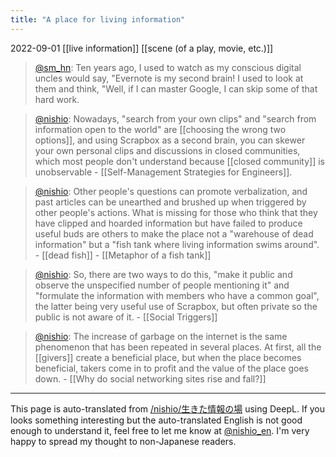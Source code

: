 ```yaml
---
title: "A place for living information"
---
```


2022-09-01
[[live information]] [[scene (of a play, movie, etc.)]]

> [@sm_hn](https://twitter.com/sm_hn/status/1564919292613001218): Ten years ago, I used to watch as my conscious digital uncles would say, "Evernote is my second brain! I used to look at them and think, "Well, if I can master Google, I can skip some of that hard work.

> [@nishio](https://twitter.com/nishio/status/1565157274876002304): Nowadays, "search from your own clips" and "search from information open to the world" are [[choosing the wrong two options]], and using Scrapbox as a second brain, you can skewer your own personal clips and discussions in closed communities, which most people don't understand because [[closed community]] is unobservable
    - [[Self-Management Strategies for Engineers]].

> [@nishio](https://twitter.com/nishio/status/1565158318808903680): Other people's questions can promote verbalization, and past articles can be unearthed and brushed up when triggered by other people's actions. What is missing for those who think that they have clipped and hoarded information but have failed to produce useful buds are others to make the place not a "warehouse of dead information" but a "fish tank where living information swims around".
    - [[dead fish]]
    - [[Metaphor of a fish tank]]

> [@nishio](https://twitter.com/nishio/status/1565159705936539648): So, there are two ways to do this, "make it public and observe the unspecified number of people mentioning it" and "formulate the information with members who have a common goal", the latter being very useful use of Scrapbox, but often private so the public is not aware of it.
    - [[Social Triggers]]

> [@nishio](https://twitter.com/nishio/status/1565161678941339648): The increase of garbage on the internet is the same phenomenon that has been repeated in several places. At first, all the [[givers]] create a beneficial place, but when the place becomes beneficial, takers come in to profit and the value of the place goes down.
    - [[Why do social networking sites rise and fall?]]



---
This page is auto-translated from [/nishio/生きた情報の場](https://scrapbox.io/nishio/生きた情報の場) using DeepL. If you looks something interesting but the auto-translated English is not good enough to understand it, feel free to let me know at [@nishio_en](https://twitter.com/nishio_en). I'm very happy to spread my thought to non-Japanese readers.